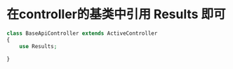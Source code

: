 # 在controller的基类中引用 Results 即可

```php
class BaseApiController extends ActiveController
{
    use Results;

}
```